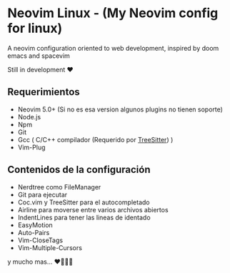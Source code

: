 # Neovim Linux - (My Neovim config for linux)

A neovim configuration oriented to web development, inspired by doom emacs and spacevim

Still in development ❤️

## Requerimientos

- Neovim 5.0+ (Si no es esa version algunos plugins no tienen soporte)
- Node.js
- Npm
- Git
- Gcc ( C/C++ compilador (Requerido por [TreeSitter](https://github.com/nvim-treesitter/nvim-treesitter)) )
- Vim-Plug

## Contenidos de la configuración

- Nerdtree como FileManager
- Git para ejecutar
- Coc.vim y TreeSitter para el autocompletado
- Airline para moverse entre varios archivos abiertos
- IndentLines para tener las lineas de identado
- EasyMotion
- Auto-Pairs
- Vim-CloseTags
- Vim-Multiple-Cursors

y mucho mas... ❤️👨‍💻🔥
